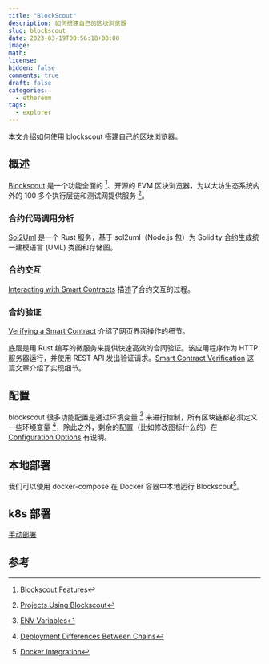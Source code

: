 ```yaml
---
title: "BlockScout"
description: 如何搭建自己的区块浏览器
slug: blockscout
date: 2023-03-19T00:56:18+08:00
image:
math:
license:
hidden: false
comments: true
draft: false
categories:
  - ethereum
tags:
  - explorer
---
```


本文介绍如何使用 blockscout 搭建自己的区块浏览器。

<!---->

## 概述

[Blockscout](https://www.blockscout.com/) 是一个功能全面的 [^1]、开源的 EVM 区块浏览器，为以太坊生态系统内外的 100 多个执行层链和测试网提供服务 [^2]。

### 合约代码调用分析

[Sol2Uml](https://github.com/blockscout/blockscout-rs/tree/main/visualizer) 是一个 Rust 服务，基于 sol2uml（Node.js 包）为 Solidity 合约生成统一建模语言 (UML) 类图和存储图。

### 合约交互

[Interacting with Smart Contracts](https://docs.blockscout.com/for-users/interacting-with-smart-contracts) 描述了合约交互的过程。

### 合约验证

[Verifying a Smart Contract](https://docs.blockscout.com/for-users/verifying-a-smart-contract) 介绍了网页界面操作的细节。

底层是用 Rust 编写的微服务来提供快速高效的合同验证。该应用程序作为 HTTP 服务器运行，并使用 REST API 发出验证请求。[Smart Contract Verification](https://docs.blockscout.com/for-developers/information-and-settings/smart-contract-verification) 这篇文章介绍了实现细节。

## 配置

blockscout 很多功能配置是通过环境变量 [^3] 来进行控制，所有区块链都必须定义一些环境变量 [^4]，除此之外，剩余的配置（比如修改图标什么的）在 [Configuration Options](https://docs.blockscout.com/for-developers/configuration-options) 有说明。

## 本地部署

我们可以使用 docker-compose 在 Docker 容器中本地运行 Blockscout[^5]。

## k8s 部署

[手动部署](https://docs.blockscout.com/for-developers/manual-deployment)

## 参考

[^1]: [Blockscout Features](https://docs.blockscout.com/about/features)
[^2]: [Projects Using Blockscout](https://docs.blockscout.com/about/projects)
[^3]: [ENV Variables](https://docs.blockscout.com/for-developers/information-and-settings/env-variables)
[^4]: [Deployment Differences Between Chains](https://docs.blockscout.com/for-developers/information-and-settings/deployment-differences-between-chains)
[^5]: [Docker Integration](https://github.com/blockscout/blockscout/tree/master/docker-compose)

